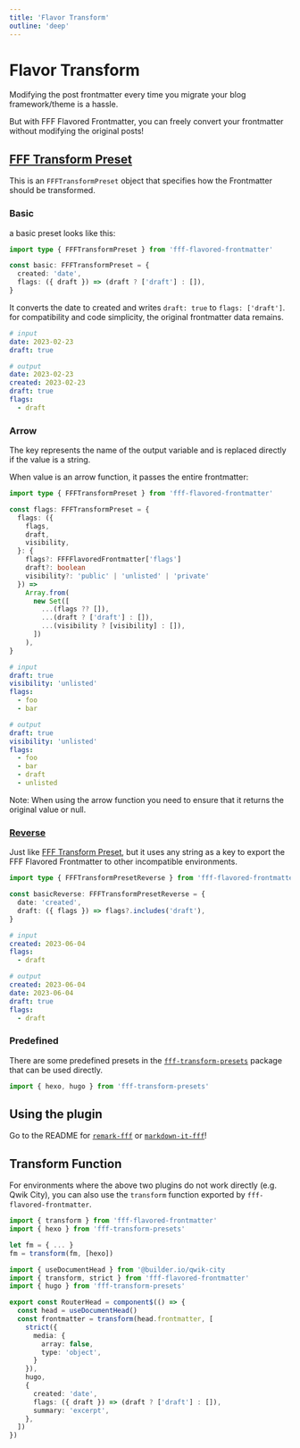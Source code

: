 ```yaml
---
title: 'Flavor Transform'
outline: 'deep'
---
```


# Flavor Transform

Modifying the post frontmatter every time you migrate your blog framework/theme is a hassle.

But with FFF Flavored Frontmatter, you can freely convert your frontmatter without modifying the original posts!

## [FFF Transform Preset](/references/fff-flavored-frontmatter.ffftransformpreset.html)

This is an `FFFTransformPreset` object that specifies how the Frontmatter should be transformed.

### Basic

a basic preset looks like this:

```ts
import type { FFFTransformPreset } from 'fff-flavored-frontmatter'

const basic: FFFTransformPreset = {
  created: 'date',
  flags: ({ draft }) => (draft ? ['draft'] : []),
}
```

It converts the date to created and writes `draft: true` to `flags: ['draft']`. for compatibility and code simplicity, the original frontmatter data remains.

```yaml
# input
date: 2023-02-23
draft: true

# output
date: 2023-02-23
created: 2023-02-23
draft: true
flags:
  - draft
```

### Arrow

The key represents the name of the output variable and is replaced directly if the value is a string.

When value is an arrow function, it passes the entire frontmatter:

```ts
import type { FFFTransformPreset } from 'fff-flavored-frontmatter'

const flags: FFFTransformPreset = {
  flags: ({
    flags,
    draft,
    visibility,
  }: {
    flags?: FFFFlavoredFrontmatter['flags']
    draft?: boolean
    visibility?: 'public' | 'unlisted' | 'private'
  }) =>
    Array.from(
      new Set([
        ...(flags ?? []),
        ...(draft ? ['draft'] : []),
        ...(visibility ? [visibility] : []),
      ])
    ),
}
```

```yaml
# input
draft: true
visibility: 'unlisted'
flags:
  - foo
  - bar

# output
draft: true
visibility: 'unlisted'
flags:
  - foo
  - bar
  - draft
  - unlisted
```

Note: When using the arrow function you need to ensure that it returns the original value or null.

### [Reverse](/references/fff-flavored-frontmatter.ffftransformpresetreverse.html)

Just like [FFF Transform Preset](#fff-transform-preset), but it uses any string as a key to export the FFF Flavored Frontmatter to other incompatible environments.

```ts
import type { FFFTransformPresetReverse } from 'fff-flavored-frontmatter'

const basicReverse: FFFTransformPresetReverse = {
  date: 'created',
  draft: ({ flags }) => flags?.includes('draft'),
}
```

```yaml
# input
created: 2023-06-04
flags:
  - draft

# output
created: 2023-06-04
date: 2023-06-04
draft: true
flags:
  - draft
```

### Predefined

There are some predefined presets in the [`fff-transform-presets`](/packages/fff-transform-presets) package that can be used directly.

```ts
import { hexo, hugo } from 'fff-transform-presets'
```

## Using the plugin

Go to the README for [`remark-fff`](/packages/remark-fff) or [`markdown-it-fff`](/packages/markdown-it-fff)!

## Transform Function

For environments where the above two plugins do not work directly (e.g. Qwik City), you can also use the `transform` function exported by `fff-flavored-frontmatter`.

```ts
import { transform } from 'fff-flavored-frontmatter'
import { hexo } from 'fff-transform-presets'

let fm = { ... }
fm = transform(fm, [hexo])
```

```ts
import { useDocumentHead } from '@builder.io/qwik-city
import { transform, strict } from 'fff-flavored-frontmatter'
import { hugo } from 'fff-transform-presets'

export const RouterHead = component$(() => {
  const head = useDocumentHead()
  const frontmatter = transform(head.frontmatter, [
    strict({
      media: {
        array: false,
        type: 'object',
      }
    }),
    hugo,
    {
      created: 'date',
      flags: ({ draft }) => (draft ? ['draft'] : []),
      summary: 'excerpt',
    },
  ])
})
```
